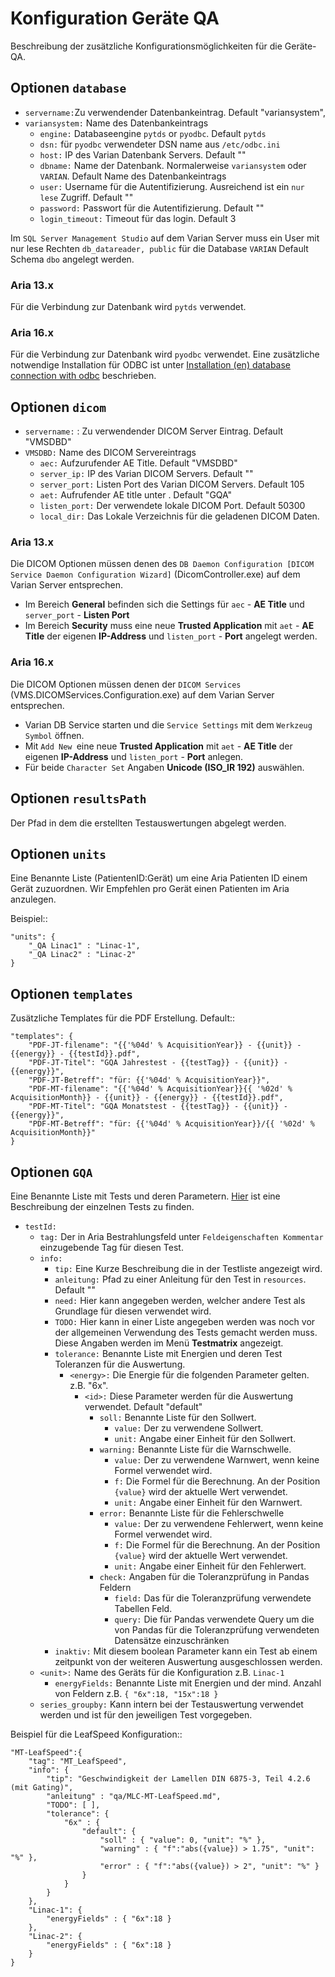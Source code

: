 # Konfiguration Geräte QA

Beschreibung der zusätzliche Konfigurationsmöglichkeiten für die Geräte-QA.

## Optionen `database`

- `servername:`Zu verwendender Datenbankeintrag. Default "variansystem",
- `variansystem:` Name des Datenbankeintrags
  - `engine:` Databaseengine `pytds` or `pyodbc`. Default `pytds`
  - `dsn:` für `pyodbc` verwendeter DSN name aus `/etc/odbc.ini`
  - `host:` IP des Varian Datenbank Servers. Default ""
  - `dbname:` Name der Datenbank. Normalerweise `variansystem` oder `VARIAN`. Default Name des Datenbankeintrags
  - `user:` Username für die Autentifizierung. Ausreichend ist ein `nur lese` Zugriff. Default ""
  - `password:` Passwort für die Autentifizierung. Default ""
  - `login_timeout:` Timeout für das login.  Default 3

Im `SQL Server Management Studio` auf dem Varian Server muss ein User mit nur lese Rechten `db_datareader, public` für die Database `VARIAN` Default Schema `dbo` angelegt werden.

### Aria 13.x

Für die Verbindung zur Datenbank wird `pytds` verwendet.

### Aria 16.x

Für die Verbindung zur Datenbank wird `pyodbc` verwendet.
Eine zusätzliche notwendige Installation für ODBC ist unter [Installation (en) database connection with odbc](../en/installation.md) beschrieben.


## Optionen `dicom`

- `servername:` : Zu verwendender DICOM Server Eintrag. Default "VMSDBD"
- `VMSDBD:` Name des DICOM Servereintrags
  - `aec:` Aufzurufender AE Title. Default "VMSDBD"
  - `server_ip:` IP des Varian DICOM Servers. Default ""
  - `server_port:` Listen Port des Varian DICOM Servers. Default 105
  - `aet:` Aufrufender AE title unter . Default "GQA"
  - `listen_port:` Der verwendete lokale DICOM Port. Default 50300
  - `local_dir:` Das Lokale Verzeichnis für die geladenen DICOM Daten.

### Aria 13.x
Die DICOM Optionen müssen denen des `DB Daemon Configuration [DICOM Service Daemon Configuration Wizard]` (DicomController.exe) auf dem Varian Server entsprechen.

* Im Bereich **General** befinden sich die Settings für `aec` - **AE Title** und `server_port` - **Listen Port**
* Im Bereich **Security** muss eine neue **Trusted Application** mit `aet` - **AE Title** der eigenen **IP-Address** und `listen_port` - **Port** angelegt werden.

### Aria 16.x
Die DICOM Optionen müssen denen der `DICOM Services` (VMS.DICOMServices.Configuration.exe) auf dem Varian Server entsprechen.

* Varian DB Service starten und die `Service Settings` mit dem `Werkzeug Symbol` öffnen.
* Mit `Add New `eine neue **Trusted Application** mit `aet` - **AE Title** der eigenen **IP-Address** und `listen_port` - **Port** anlegen.
* Für beide `Character Set` Angaben **Unicode (ISO_IR 192)** auswählen.


## Optionen `resultsPath`

Der Pfad in dem die erstellten Testauswertungen abgelegt werden.

## Optionen `units`

Eine Benannte Liste (PatientenID:Gerät) um eine Aria Patienten ID einem Gerät zuzuordnen.
Wir Empfehlen pro Gerät einen Patienten im Aria anzulegen.

Beispiel::

    "units": {
        "_QA Linac1" : "Linac-1",
        "_QA Linac2" : "Linac-2"
    }

## Optionen `templates`

Zusätzliche Templates für die PDF Erstellung. Default::

    "templates": {
        "PDF-JT-filename": "{{'%04d' % AcquisitionYear}} - {{unit}} - {{energy}} - {{testId}}.pdf",
        "PDF-JT-Titel": "GQA Jahrestest - {{testTag}} - {{unit}} - {{energy}}",
        "PDF-JT-Betreff": "für: {{'%04d' % AcquisitionYear}}",
        "PDF-MT-filename": "{{'%04d' % AcquisitionYear}}{{ '%02d' % AcquisitionMonth}} - {{unit}} - {{energy}} - {{testId}}.pdf",
        "PDF-MT-Titel": "GQA Monatstest - {{testTag}} - {{unit}} - {{energy}}",
        "PDF-MT-Betreff": "für: {{'%04d' % AcquisitionYear}}/{{ '%02d' % AcquisitionMonth}}"
    }

## Optionen `GQA`

Eine Benannte Liste mit Tests und deren Parametern. [Hier](/docs/de/GQA-Tests.md) ist eine Beschreibung der einzelnen Tests zu finden.

- `testId:`
  - `tag:` Der in Aria Bestrahlungsfeld unter `Feldeigenschaften Kommentar` einzugebende Tag für diesen Test.
  - `info:`
    - `tip:` Eine Kurze Beschreibung die in der Testliste angezeigt wird.
    - `anleitung:` Pfad zu einer Anleitung für den Test in `resources`. Default ""
    - `need:` Hier kann angegeben werden, welcher andere Test als Grundlage für diesen verwendet wird.
    - `TODO:` Hier kann in einer Liste angegeben werden was noch vor der allgemeinen Verwendung des Tests gemacht werden muss. Diese Angaben werden im Menü **Testmatrix** angezeigt.
    - `tolerance:` Benannte Liste mit Energien und deren Test Toleranzen für die Auswertung.
      - `<energy>:` Die Energie für die folgenden Parameter gelten. z.B. "6x".
        - `<id>:` Diese Parameter werden für die Auswertung verwendet. Default "default"
          - `soll:` Benannte Liste für den Sollwert.
            - `value:` Der zu verwendene Sollwert.
            - `unit:` Angabe einer Einheit für den Sollwert.
          - `warning:` Benannte Liste für die Warnschwelle.
            - `value:` Der zu verwendene Warnwert, wenn keine Formel verwendet wird.
            - `f:` Die Formel für die Berechnung. An der Position `{value}` wird der aktuelle Wert verwendet.
            - `unit:` Angabe einer Einheit für den Warnwert.
          - `error:` Benannte Liste für die Fehlerschwelle
            - `value:` Der zu verwendene Fehlerwert, wenn keine Formel verwendet wird.
            - `f:` Die Formel für die Berechnung. An der Position `{value}` wird der aktuelle Wert verwendet.
            - `unit:` Angabe einer Einheit für den Fehlerwert.
          - `check:` Angaben für die Toleranzprüfung in Pandas Feldern
            - `field:` Das für die Toleranzprüfung verwendete Tabellen Feld.
            - `query:` Die für Pandas verwendete Query um die von Pandas für die Toleranzprüfung verwendeten Datensätze einzuschränken
    - `inaktiv:` Mit diesem boolean Parameter kann ein Test ab einem zeitpunkt von der weiteren Auswertung ausgeschlossen werden.
  - `<unit>:` Name des Geräts für die Konfiguration z.B. `Linac-1`
    - `energyFields:` Benannte Liste mit Energien und der mind. Anzahl von Feldern z.B. `{ "6x":18, "15x":18 }`
  - `series_groupby:` Kann intern bei der Testauswertung verwendet werden und ist für den jeweiligen Test vorgegeben.

Beispiel für die LeafSpeed Konfiguration::

    "MT-LeafSpeed":{
        "tag": "MT_LeafSpeed",
        "info": {
            "tip": "Geschwindigkeit der Lamellen DIN 6875-3, Teil 4.2.6 (mit Gating)",
            "anleitung" : "qa/MLC-MT-LeafSpeed.md",
            "TODO": [ ],
            "tolerance": {
                "6x" : {
                    "default": {
                        "soll" : { "value": 0, "unit": "%" },
                        "warning" : { "f":"abs({value}) > 1.75", "unit": "%" },
                        "error" : { "f":"abs({value}) > 2", "unit": "%" }
                    }
                }
            }
        },
        "Linac-1": {
            "energyFields" : { "6x":18 }
        },
        "Linac-2": {
            "energyFields" : { "6x":18 }
        }
    }


